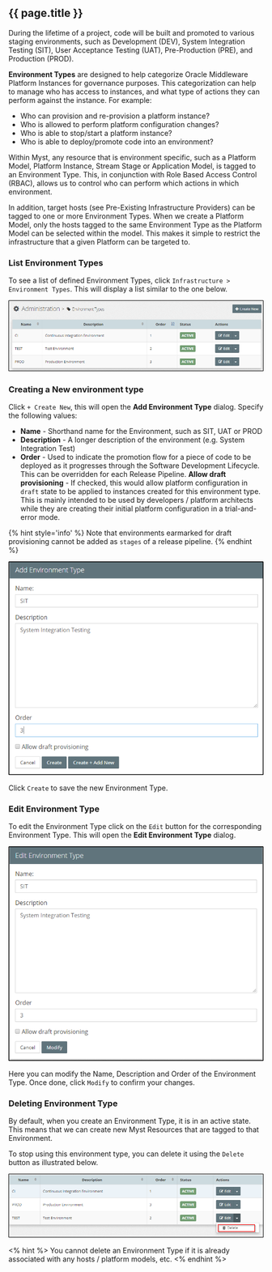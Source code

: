 ## {{ page.title }}
During the lifetime of a project, code will be built and promoted to various staging environments, such as Development \(DEV\), System Integration Testing \(SIT\), User Acceptance Testing \(UAT\), Pre-Production \(PRE\), and Production \(PROD\).

**Environment Types** are designed to help categorize Oracle Middleware Platform Instances for governance purposes. This categorization can help to manage who has access to instances, and what type of actions they can perform against the instance. For example:

* Who can provision and re-provision a platform instance?
* Who is allowed to perform platform configuration changes?
* Who is able to stop/start a platform instance?
* Who is able to deploy/promote code into an environment?

Within Myst, any resource that is environment specific, such as a Platform Model, Platform Instance, Stream Stage or Application Model, is tagged to an Environment Type. This, in conjunction with Role Based Access Control \(RBAC\), allows us to control who can perform which actions in which environment.

In addition, target hosts \(see Pre-Existing Infrastructure Providers\) can be tagged to one or more Environment Types. When we create a Platform Model, only the hosts tagged to the same Environment Type as the Platform Model can be selected within the model. This makes it simple to restrict the infrastructure that a given Platform can be targeted to.

### List Environment Types

To see a list of defined Environment Types, click  `Infrastructure > Environment Types`. This will display a list similar to the one below.

![](img/EnvironmentTypeList.png)

### Creating a New environment type

Click `+ Create New`, this will open the **Add Environment Type** dialog. Specify the following values:

* **Name** - Shorthand name for the Environment, such as SIT, UAT or PROD
* **Description** - A longer description of the environment \(e.g. System Integration Test\)
* **Order** - Used to indicate the promotion flow for a piece of code to be deployed as it progresses through the Software Development Lifecycle. This can be overridden for each Release Pipeline.
**Allow draft provisioning** - If checked, this would allow platform configuration in `draft` state to be applied to instances created for this environment type. This is mainly intended to be used by developers / platform architects while they are creating their initial platform configuration in a trial-and-error mode.

{% hint style='info' %}
Note that environments earmarked for draft provisioning cannot be added as `stages` of a release pipeline.
{% endhint %}

![](img/EnvironmentTypeAdd.png)

Click `Create` to save the new Environment Type.

### Edit Environment Type

To edit the Environment Type click on the `Edit` button for the corresponding Environment Type. This will open the **Edit Environment Type** dialog.

![](img/EnvironmentTypeEdit.png)

Here you can modify the Name, Description and Order of the Environment Type. Once done, click `Modify` to confirm your changes.

### Deleting Environment Type

By default, when you create an Environment Type, it is in an active state. This means that we can create new Myst Resources that are tagged to that Environment.

To stop using this environment type, you can delete it using the `Delete` button as illustrated below.

![](img/EnvironmentTypeDelete.png)

<% hint %>
You cannot delete an Environment Type if it is already associated with any hosts / platform models, etc.
<% endhint %>